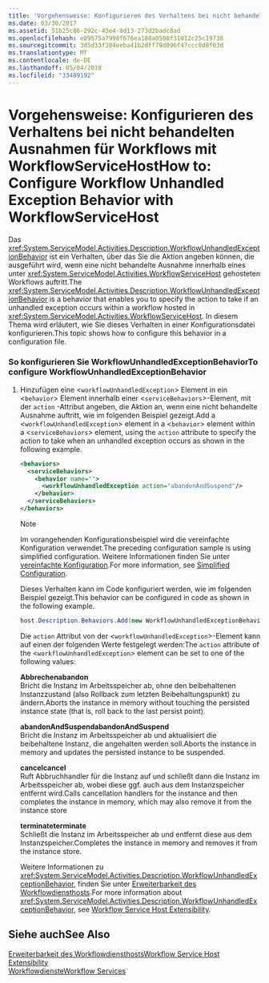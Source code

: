 ```yaml
---
title: 'Vorgehensweise: Konfigurieren des Verhaltens bei nicht behandelten Ausnahmen für Workflows mit WorkflowServiceHost'
ms.date: 03/30/2017
ms.assetid: 51b25c86-292c-43e4-8d13-273d2badc8ad
ms.openlocfilehash: e09575a7998f676ea188a0500f31012c25c19738
ms.sourcegitcommit: 3d5d33f384eeba41b2dff79d096f47ccc8d8f03d
ms.translationtype: MT
ms.contentlocale: de-DE
ms.lasthandoff: 05/04/2018
ms.locfileid: "33489192"
---
```

# <a name="how-to-configure-workflow-unhandled-exception-behavior-with-workflowservicehost"></a><span data-ttu-id="920a7-102">Vorgehensweise: Konfigurieren des Verhaltens bei nicht behandelten Ausnahmen für Workflows mit WorkflowServiceHost</span><span class="sxs-lookup"><span data-stu-id="920a7-102">How to: Configure Workflow Unhandled Exception Behavior with WorkflowServiceHost</span></span>
<span data-ttu-id="920a7-103">Das <xref:System.ServiceModel.Activities.Description.WorkflowUnhandledExceptionBehavior> ist ein Verhalten, über das Sie die Aktion angeben können, die ausgeführt wird, wenn eine nicht behandelte Ausnahme innerhalb eines unter <xref:System.ServiceModel.Activities.WorkflowServiceHost> gehosteten Workflows auftritt.</span><span class="sxs-lookup"><span data-stu-id="920a7-103">The <xref:System.ServiceModel.Activities.Description.WorkflowUnhandledExceptionBehavior> is a behavior that enables you to specify the action to take if an unhandled exception occurs within a workflow hosted in <xref:System.ServiceModel.Activities.WorkflowServiceHost>.</span></span> <span data-ttu-id="920a7-104">In diesem Thema wird erläutert, wie Sie dieses Verhalten in einer Konfigurationsdatei konfigurieren.</span><span class="sxs-lookup"><span data-stu-id="920a7-104">This topic shows how to configure this behavior in a configuration file.</span></span>  
  
### <a name="to-configure-workflowunhandledexceptionbehavior"></a><span data-ttu-id="920a7-105">So konfigurieren Sie WorkflowUnhandledExceptionBehavior</span><span class="sxs-lookup"><span data-stu-id="920a7-105">To configure WorkflowUnhandledExceptionBehavior</span></span>  
  
1.  <span data-ttu-id="920a7-106">Hinzufügen eine <`workflowUnhandledException`> Element in ein <`behavior`> Element innerhalb einer <`serviceBehaviors`>-Element, mit der `action` -Attribut angeben, die Aktion an, wenn eine nicht behandelte Ausnahme auftritt, wie im folgenden Beispiel gezeigt.</span><span class="sxs-lookup"><span data-stu-id="920a7-106">Add a <`workflowUnhandledException`> element in a <`behavior`> element within a <`serviceBehaviors`> element, using the `action` attribute to specify the action to take when an unhandled exception occurs as shown in the following example.</span></span>  
  
    ```xml  
    <behaviors>  
      <serviceBehaviors>  
        <behavior name="">  
          <workflowUnhandledException action="abandonAndSuspend"/>   
        </behavior>  
      </serviceBehaviors>  
    </behaviors>  
    ```  
  
    > [!NOTE]
    >  <span data-ttu-id="920a7-107">Im vorangehenden Konfigurationsbeispiel wird die vereinfachte Konfiguration verwendet.</span><span class="sxs-lookup"><span data-stu-id="920a7-107">The preceding configuration sample is using simplified configuration.</span></span> <span data-ttu-id="920a7-108">Weitere Informationen finden Sie unter [vereinfachte Konfiguration](../../../../docs/framework/wcf/simplified-configuration.md).</span><span class="sxs-lookup"><span data-stu-id="920a7-108">For more information, see [Simplified Configuration](../../../../docs/framework/wcf/simplified-configuration.md).</span></span>  
  
     <span data-ttu-id="920a7-109">Dieses Verhalten kann im Code konfiguriert werden, wie im folgenden Beispiel gezeigt.</span><span class="sxs-lookup"><span data-stu-id="920a7-109">This behavior can be configured in code as shown in the following example.</span></span>  
  
    ```csharp  
    host.Description.Behaviors.Add(new WorkflowUnhandledExceptionBehavior { Action = WorkflowUnhandledExceptionAction.AbandonAndSuspend });  
    ```  
  
     <span data-ttu-id="920a7-110">Die `action` Attribut von der <`workflowUnhandledException`>-Element kann auf einen der folgenden Werte festgelegt werden:</span><span class="sxs-lookup"><span data-stu-id="920a7-110">The `action` attribute of the <`workflowUnhandledException`> element can be set to one of the following values:</span></span>  
  
     <span data-ttu-id="920a7-111">**Abbrechen**</span><span class="sxs-lookup"><span data-stu-id="920a7-111">**abandon**</span></span>  
     <span data-ttu-id="920a7-112">Bricht die Instanz im Arbeitsspeicher ab, ohne den beibehaltenen Instanzzustand (also Rollback zum letzten Beibehaltungspunkt) zu ändern.</span><span class="sxs-lookup"><span data-stu-id="920a7-112">Aborts the instance in memory without touching the persisted instance state (that is, roll back to the last persist point).</span></span>  
  
     <span data-ttu-id="920a7-113">**abandonAndSuspend**</span><span class="sxs-lookup"><span data-stu-id="920a7-113">**abandonAndSuspend**</span></span>  
     <span data-ttu-id="920a7-114">Bricht die Instanz im Arbeitsspeicher ab und aktualisiert die beibehaltene Instanz, die angehalten werden soll.</span><span class="sxs-lookup"><span data-stu-id="920a7-114">Aborts the instance in memory and updates the persisted instance to be suspended.</span></span>  
  
     <span data-ttu-id="920a7-115">**cancel**</span><span class="sxs-lookup"><span data-stu-id="920a7-115">**cancel**</span></span>  
     <span data-ttu-id="920a7-116">Ruft Abbruchhandler für die Instanz auf und schließt dann die Instanz im Arbeitsspeicher ab, wobei diese ggf. auch aus dem Instanzspeicher entfernt wird.</span><span class="sxs-lookup"><span data-stu-id="920a7-116">Calls cancellation handlers for the instance and then completes the instance in memory, which may also remove it from the instance store</span></span>  
  
     <span data-ttu-id="920a7-117">**terminate**</span><span class="sxs-lookup"><span data-stu-id="920a7-117">**terminate**</span></span>  
     <span data-ttu-id="920a7-118">Schließt die Instanz im Arbeitsspeicher ab und entfernt diese aus dem Instanzspeicher.</span><span class="sxs-lookup"><span data-stu-id="920a7-118">Completes the instance in memory and removes it from the instance store.</span></span>  
  
     <span data-ttu-id="920a7-119">Weitere Informationen zu <xref:System.ServiceModel.Activities.Description.WorkflowUnhandledExceptionBehavior>, finden Sie unter [Erweiterbarkeit des Workflowdiensthosts](../../../../docs/framework/wcf/feature-details/workflow-service-host-extensibility.md).</span><span class="sxs-lookup"><span data-stu-id="920a7-119">For more information about <xref:System.ServiceModel.Activities.Description.WorkflowUnhandledExceptionBehavior>, see [Workflow Service Host Extensibility](../../../../docs/framework/wcf/feature-details/workflow-service-host-extensibility.md).</span></span>  
  
## <a name="see-also"></a><span data-ttu-id="920a7-120">Siehe auch</span><span class="sxs-lookup"><span data-stu-id="920a7-120">See Also</span></span>  
 [<span data-ttu-id="920a7-121">Erweiterbarkeit des Workflowdiensthosts</span><span class="sxs-lookup"><span data-stu-id="920a7-121">Workflow Service Host Extensibility</span></span>](../../../../docs/framework/wcf/feature-details/workflow-service-host-extensibility.md)  
 [<span data-ttu-id="920a7-122">Workflowdienste</span><span class="sxs-lookup"><span data-stu-id="920a7-122">Workflow Services</span></span>](../../../../docs/framework/wcf/feature-details/workflow-services.md)
